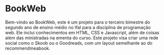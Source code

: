 # BookWeb
Bem-vindo ao BookWeb, este é um projeto para o terceiro bimestre do segundo ano de ensino médio no Ifal para a disciplina de programação web. Ele inclui conhecimentos em HTML, CSS e Javascript, além de coisas além das ministradas na ementa do curso. Este projeto visa criar uma rede social como o Skoob ou o Goodreads, com um layout semelhante ao do recommendmeabook.
